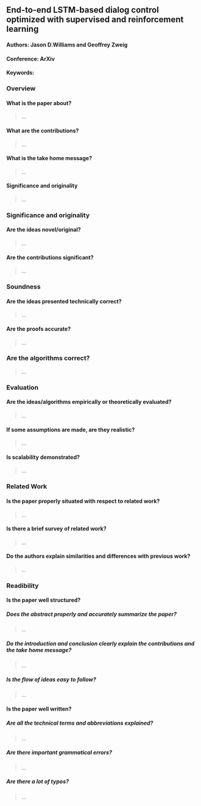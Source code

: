 ## End-to-end LSTM-based dialog control optimized with supervised and reinforcement learning

#### Authors: Jason D.Williams and Geoffrey Zweig

#### Conference: ArXiv

#### Keywords:  

### Overview
#### What is the paper about?
> ...
#### What are the contributions?
> ...
#### What is the take home message?
> ...
#### Significance and originality
> ...

### Significance and originality
#### Are the ideas novel/original?
> ...
#### Are the contributions significant?
> ...

### Soundness
#### Are the ideas presented technically correct?
> ...
#### Are the proofs accurate?
> ...
### Are the algorithms correct?
> ...

### Evaluation
#### Are the ideas/algorithms empirically or theoretically evaluated?
> ...
#### If some assumptions are made, are they realistic?
> ...
#### Is scalability demonstrated?
> ...

### Related Work
#### Is the paper properly situated with respect to related work?
> ...
#### Is there a brief survey of related work?
> ...
#### Do the authors explain similarities and differences with previous work?
> ...

### Readibility
#### Is the paper well structured?
##### Does the abstract properly and accurately summarize the paper?
> ...
##### Do the introduction and conclusion clearly explain the contributions and the take home message?
> ...
##### Is the flow of ideas easy to follow?
> ...

#### Is the paper well written?
##### Are all the technical terms and abbreviations explained?
> ...
##### Are there important grammatical errors?
> ...
##### Are there a lot of typos?
> ...
